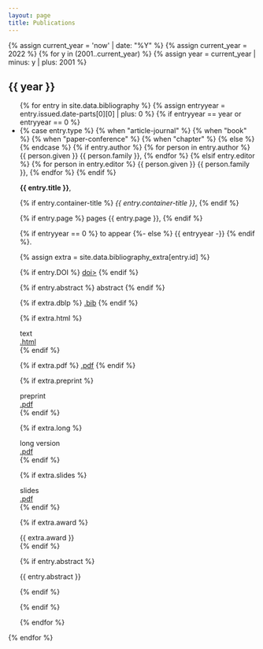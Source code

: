 ```yaml
---
layout: page
title: Publications
---
```


{% assign current_year = 'now' | date: "%Y" %}
{% assign current_year = 2022 %}
{% for y in (2001..current_year) %}
{% assign year = current_year | minus: y | plus: 2001 %}
<h2>{{ year }}</h2>

<ul class="fa-ul">
{% for entry in site.data.bibliography %}
{% assign entryyear = entry.issued.date-parts[0][0] | plus: 0 %}
{% if entryyear == year or entryyear == 0 %}
  <li>
{% case entry.type %}
  {% when "article-journal" %}
    <i class="fa-li fas fa-file-alt type"></i>
  {% when "book" %}
    <i class="fa-li fas fa-book type"></i>
  {% when "paper-conference" %}
    <i class="fa-li far fa-file-alt type"></i>
  {% when "chapter" %}
    <i class="fa-li fas fa-file type"></i>
  {% else %}
    <i class="fa-li fas fa-question-circle type"></i>
{% endcase %}

<span id="{{ entry.id }}">
  {% if entry.author %}
    {% for person in entry.author %}
      {{ person.given }} {{ person.family }},
    {% endfor %}
  {% elsif entry.editor %}
    {% for person in entry.editor %}
      {{ person.given }} {{ person.family }},
    {% endfor %}
  {% endif %}
</span>

<strong>{{ entry.title }}</strong>,

{% if entry.container-title %}
  <em>{{ entry.container-title }}</em>,
{% endif %}

{% if entry.page %}
  pages {{ entry.page }},
{% endif %}

{% if entryyear == 0 %}
  to appear
{%- else %}
  {{ entryyear -}}
{% endif %}.

{% assign extra = site.data.bibliography_extra[entry.id] %}

  <div class="frow inline">
{% if entry.DOI %}
  <a class="btn" type="button" href="http://dx.doi.org/{{ entry.DOI }}">doi></a>
{% endif %}

{% if entry.abstract %}
    <a class="btn" type="button" onclick="$('#abstract-{{ entry.id }}').toggle(100);">abstract</a>
{% endif %}

{% if extra.dblp %}
  <a class="btn" type="button" href="https://dblp.uni-trier.de/rec/{{ extra.dblp }}?view=bibtex">.bib</a>
{% endif %}

{% if extra.html %}
  <div class="mylabel">
    <div>text</div>
    <a href="{{ extra.html }}">.html</a>
  </div>
{% endif %}

{% if extra.pdf %}
  <a class="btn" type="button" href="{{ extra.pdf }}">.pdf</a>
{% endif %}

{% if extra.preprint %}
  <div class="mylabel">
    <div>preprint</div>
    <a href="{{ extra.preprint }}">.pdf</a>
  </div>
{% endif %}

{% if extra.long %}
  <div class="mylabel">
    <div>long version</div>
    <a href="{{ extra.long }}">.pdf</a>
  </div>
{% endif %}

{% if extra.slides %}
	<div class="mylabel">
		<div>slides</div>
		<a href="../assets/talks/{{ extra.slides }}.pdf">.pdf</a>
	</div>
{% endif %}

{% if extra.award %}
  <div class="mylabel">
    <div class="award">{{ extra.award }}</div>
  </div>
{% endif %}
  </div>

{% if entry.abstract %}
<div id="abstract-{{ entry.id }}" class="hidden">
  <p>{{ entry.abstract }}</p>
</div>
{% endif %}
  </li>

{% endif %}

{% endfor %}
</ul>

{% endfor %}
